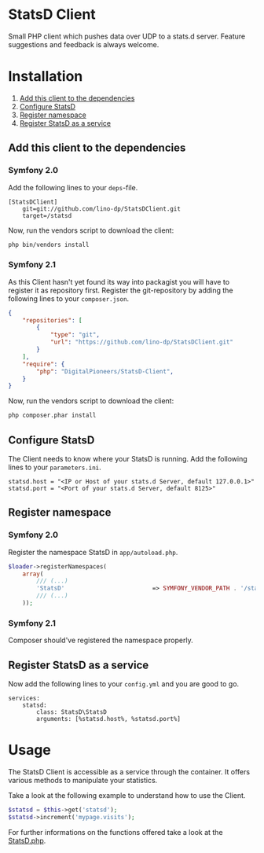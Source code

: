 StatsD Client
==========

Small PHP client which pushes data over UDP to a stats.d server.
Feature suggestions and feedback is always welcome.

# Installation

1. [Add this client to the dependencies](#add-this-client-to-the-dependencies)
2. [Configure StatsD](#configure-statsd)
3. [Register namespace](#register-namespace)
4. [Register StatsD as a service](#register-statsd-as-a-service)

## Add this client to the dependencies
### Symfony 2.0

Add the following lines to your `deps`-file.

```
[StatsDClient]
    git=git://github.com/lino-dp/StatsDClient.git
    target=/statsd
```

Now, run the vendors script to download the client:

``` bash
php bin/vendors install
```

### Symfony 2.1

As this Client hasn't yet found its way into packagist you will have to register it as repository first.
Register the git-repository by adding the following lines to your `composer.json`.

``` json
{
    "repositories": [
        {
            "type": "git",
            "url": "https://github.com/lino-dp/StatsDClient.git"
        }
    ],
    "require": {
        "php": "DigitalPioneers/StatsD-Client",
    }
}
```

Now, run the vendors script to download the client:

``` bash
php composer.phar install
```

## Configure StatsD

The Client needs to know where your StatsD is running. Add the following lines to your `parameters.ini`.

```
statsd.host = "<IP or Host of your stats.d Server, default 127.0.0.1>"
statsd.port = "<Port of your stats.d Server, default 8125>"
```

## Register namespace
### Symfony 2.0

Register the namespace StatsD in `app/autoload.php`.

``` php
$loader->registerNamespaces(
    array(
    	/// (...)
        'StatsD'                         => SYMFONY_VENDOR_PATH . '/statsd/src',
    	/// (...)
    ));
```

### Symfony 2.1

Composer should've registered the namespace properly.

## Register StatsD as a service

Now add the following lines to your `config.yml` and you are good to go.

```
services:
    statsd:
        class: StatsD\StatsD
        arguments: [%statsd.host%, %statsd.port%]
```

# Usage

The StatsD Client is accessible as a service through the container. It offers various methods to manipulate your statistics.

Take a look at the following example to understand how to use the Client.

``` php
$statsd = $this->get('statsd');
$statsd->increment('mypage.visits');
```

For further informations on the functions offered take a look at the [StatsD.php](https://github.com/lino-dp/StatsDClient/blob/master/src/StatsD/StatsD.php).
